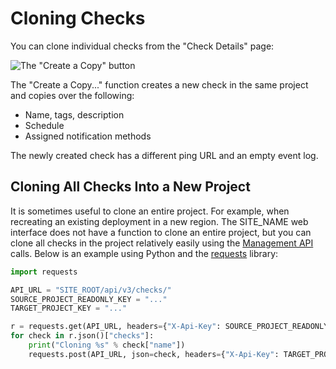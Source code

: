 # Cloning Checks

You can clone individual checks from the "Check Details"
page:

![The "Create a Copy" button](IMG_URL/create_copy.png)

The "Create a Copy..." function creates a new check in the same project and copies
over the following:

* Name, tags, description
* Schedule
* Assigned notification methods

The newly created check has a different ping URL and an empty event log.

## Cloning All Checks Into a New Project

It is sometimes useful to clone an entire project. For example, when recreating
an existing deployment in a new region. The SITE_NAME web interface does
not have a function to clone an entire project, but you can clone all checks in the
project relatively easily using the [Management API](../api/) calls.
Below is an example using Python and the [requests](https://requests.readthedocs.io/en/master/) library:

```python
import requests

API_URL = "SITE_ROOT/api/v3/checks/"
SOURCE_PROJECT_READONLY_KEY = "..."
TARGET_PROJECT_KEY = "..."

r = requests.get(API_URL, headers={"X-Api-Key": SOURCE_PROJECT_READONLY_KEY})
for check in r.json()["checks"]:
    print("Cloning %s" % check["name"])
    requests.post(API_URL, json=check, headers={"X-Api-Key": TARGET_PROJECT_KEY})
```
